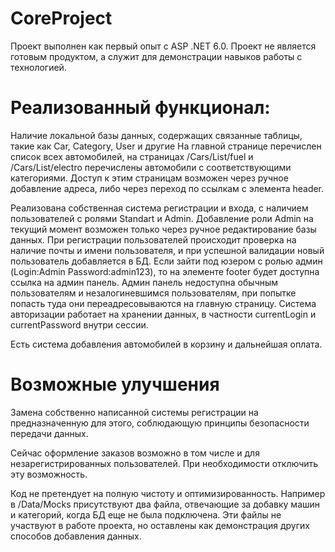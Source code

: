# CoreProject

Проект выполнен как первый опыт с ASP .NET 6.0.
Проект не является готовым продуктом, а служит для демонстрации навыков работы с технологией.

# Реализованный функционал:

Наличие локальной базы данных, содержащих связанные таблицы, такие как Car, Category, User и другие
На главной странице перечислен список всех автомобилей, на страницах /Cars/List/fuel и /Cars/List/electro перечислены автомобили с соответствующими категориями. Доступ к этим страницам возможен через ручное добавление адреса, либо через переход по ссылкам с элемента header.

Реализована собственная система регистрации и входа, с наличием пользователей с ролями Standart и Admin. Добавление роли Admin на текущий момент возможен только через ручное редактирование базы данных. При регистрации пользователей происходит проверка на наличие почты и имени пользователя, и при успешной валидации новый пользователь добавляется в БД.
Если зайти под юзером с ролью админ (Login:Admin Password:admin123), то на элементе footer будет доступна ссылка на админ панель. Админ панель недоступна обычным пользователям и незалогиневшимся пользователям, при попытке попасть туда они переадресовываются на главную страницу.
Система авторизации работает на хранении данных, в частности currentLogin и currentPassword внутри сессии.

Есть система добавления автомобилей в корзину и дальнейшая оплата.

# Возможные улучшения

Замена собственно написанной системы регистрации на предназначенную для этого, соблюдающую принципы безопасности передачи данных.

Сейчас оформление заказов возможно в том числе и для незарегистрированных пользователей. При необходимости отключить эту возможность.

Код не претендует на полную чистоту и оптимизированность. Например в /Data/Mocks присутствуют два файла, отвечающие за добавку машин и категорий, когда БД еще не была подключена. 
Эти файлы не участвуют в работе проекта, но оставлены как демонстрация других способов добавления данных.
